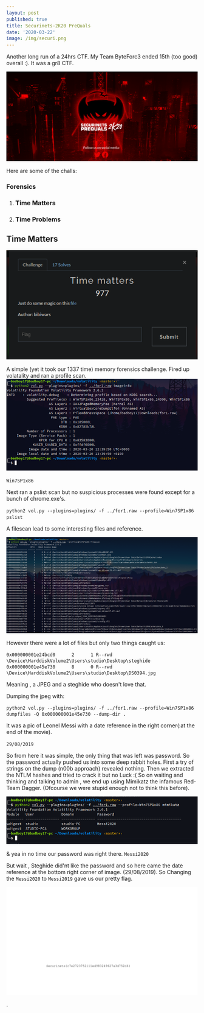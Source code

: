 ```yaml
---
layout: post
published: true
title: Securinets-2K20 PreQuals
date: '2020-03-22'
image: /img/securi.png
---
```

Another long run of a 24hrs CTF.
My Team ByteForc3 ended 15th (too good) overall :). It was a gr8 CTF.

![back](/img/securinets/back.png)

Here are some of the challs:

### Forensics
1. ### Time Matters
2. ### Time Problems




## Time Matters
![timem01](/img/securinets/timem01.png)

A simple (yet it took our 1337 time) memory forensics challenge. Fired up volatality and ran a profile scan.
![timem02](/img/securinets/timem02.png)

`Win7SP1x86`

Next ran a pslist scan but no suspicious processes were found except for a bunch of chrome.exe's. 

`python2 vol.py --plugins=plugins/ -f ../for1.raw --profile=Win7SP1x86 pslist`

A filescan lead to some interesting files and reference.

![timem03](/img/securinets/timem03.png)


However there were a lot of files but only two things caught us:

```
0x000000001e24bcd0      2      1 R--rwd \Device\HarddiskVolume2\Users\studio\Desktop\steghide
0x000000001e45e730      8      0 R--rwd \Device\HarddiskVolume2\Users\studio\Desktop\DS0394.jpg
```

Meaning , a JPEG and a steghide who doesn't love that.

Dumping the jpeg with:
```
python2 vol.py --plugins=plugins/ -f ../for1.raw --profile=Win7SP1x86 dumpfiles -Q 0x000000001e45e730 --dump-dir .
```
It was a pic of Leonel Messi with a date reference in the right corner(:at the end of the movie).

`29/08/2019`


So from here it was simple, the only thing that was left was password. So the password actually pushed us into some deep rabbit holes.
First a try of strings on the dump (n00b approach) revealed nothing.
Then we extracted the NTLM hashes and tried to crack it but no Luck :(
So on waiting and thinking and talking to admin , we end up using Mimikatz the infamous Red-Team Dagger. (Ofcourse we were stupid enough not to think this before).

![time04.png](/img/securinets/time04.png)

& yea in no time our password was right there.
`Messi2020`

But wait , Steghide did'nt like the password and so here came the date reference at the bottom right corner of image. (29/08/2019). So Changing the `Messi2020` to `Messi2019` gave us our pretty flag.

![timem05](/img/securinets/timem05.png)

.



